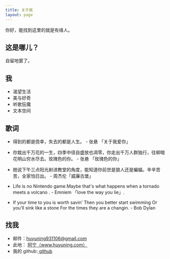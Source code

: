 ```yaml
---
title: 关于我
layout: page
---
```


你好，能找到这里的就是有缘人。

## 这是哪儿？
   自留地罢了。

## 我
   - 渴望生活
   - 美与好奇
   - 听歌狂魔
   - 文本空间

## 歌词

  - 得到的都是侥幸，失去的都是人生。 - 张悬 「关于我爱你」

  - 你栽出千万花的一生，四季中径自盛放也凋零，你走出千万人群独行，往柳暗花明山穷水尽去。玫瑰色的你。 - 张悬 「玫瑰色的你」

  - 她说下午三点阳光射进教堂的角度，能知道你前世是狼人还是蝙蝠。辛辛苦苦，全家怕日出。 - 周杰伦「威廉古堡」
  
  - Life is no Nintendo game.Maybe that's what happens when a tornado meets a volcano . - Emniem 「love the way you lie」.
  
  - If your time to you is worth savin’ Then you better start swimming Or you’ll sink like a stone For the times they are a changin.  -   Bob Dylan
  
## 找我

* 邮件：<i class="fa fa-envelope"></i>huyuning931106@gmail.com
* 此地： <i class="fa fa-pencil"></i><a href="http://www.huyuning.com" target="_blank" title="我的个人博客">阿宁（www.huyuning.com）</a>
* 我的 github:<i class="fa fa-github"></i><a href="http://www.github.com/BleuHu/" target="_blank" title="BleuHu的github"> github </a>


